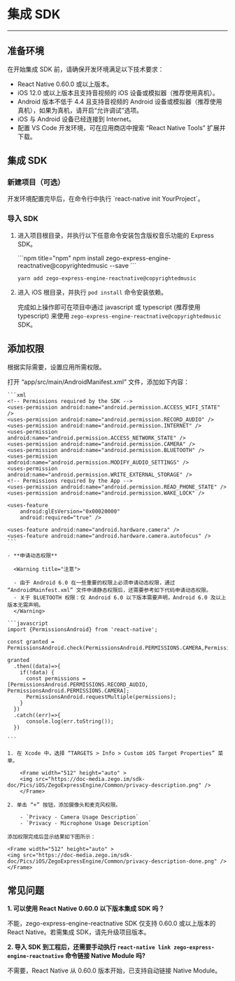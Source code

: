 # 集成 SDK

- - -

## 准备环境

在开始集成 SDK 前，请确保开发环境满足以下技术要求：

* React Native 0.60.0 或以上版本。 
* iOS 12.0 或以上版本且支持音视频的 iOS 设备或模拟器（推荐使用真机）。
* Android 版本不低于 4.4 且支持音视频的 Android 设备或模拟器（推荐使用真机），如果为真机，请开启“允许调试”选项。
* iOS 与 Android 设备已经连接到 Internet。
* 配置 VS Code 开发环境，可在应用商店中搜索 “React Native Tools” 扩展并下载。


## 集成 SDK

### 新建项目（可选）

<Accordion title="此步骤以如何创建新项目为例，如果是集成到已有项目，可忽略此步。" defaultOpen="false">
开发环境配置完毕后，在命令行中执行 `react-native init YourProject`。
</Accordion>


### 导入 SDK 

1. 进入项目根目录，并执行以下任意命令安装包含版权音乐功能的 Express SDK。

    <CodeGroup>
    ```npm title="npm"
    npm install zego-express-engine-reactnative@copyrightedmusic --save
    ```
    
    ```yarn title="yarn"
    yarn add zego-express-engine-reactnative@copyrightedmusic
    ```
    </CodeGroup>



2. 进入 iOS 根目录，并执行 `pod install` 命令安装依赖。

    完成如上操作即可在项目中通过 javascript 或 typescript (推荐使用 typescript) 来使用 `zego-express-engine-reactnative@copyrightedmusic` SDK。 

## 添加权限

根据实际需要，设置应用所需权限。

<Tabs>
<Tab title="Android">
打开 “app/src/main/AndroidManifest.xml” 文件，添加如下内容：

    ```xml
    <!-- Permissions required by the SDK -->
    <uses-permission android:name="android.permission.ACCESS_WIFI_STATE" />
    <uses-permission android:name="android.permission.RECORD_AUDIO" />
    <uses-permission android:name="android.permission.INTERNET" />
    <uses-permission android:name="android.permission.ACCESS_NETWORK_STATE" />
    <uses-permission android:name="android.permission.CAMERA" />
    <uses-permission android:name="android.permission.BLUETOOTH" />
    <uses-permission android:name="android.permission.MODIFY_AUDIO_SETTINGS" />
    <uses-permission android:name="android.permission.WRITE_EXTERNAL_STORAGE" />
    <!-- Permissions required by the App -->
    <uses-permission android:name="android.permission.READ_PHONE_STATE" />
    <uses-permission android:name="android.permission.WAKE_LOCK" />

    <uses-feature
        android:glEsVersion="0x00020000"
        android:required="true" />

    <uses-feature android:name="android.hardware.camera" />
    <uses-feature android:name="android.hardware.camera.autofocus" />
    ```

    - **申请动态权限**
    
      <Warning title="注意">
  
      - 由于 Android 6.0 在一些重要的权限上必须申请动态权限，通过 “AndroidMainfest.xml” 文件申请静态权限后，还需要参考如下代码申请动态权限。
      - 关于 BLUETOOTH 权限：仅 Android 6.0 以下版本需要声明，Android 6.0 及以上版本无需声明。
      </Warning>

    ```javascript
    import {PermissionsAndroid} from 'react-native';

    const granted = PermissionsAndroid.check(PermissionsAndroid.PERMISSIONS.CAMERA,PermissionsAndroid.RECORD_AUDIO);

    granted
      .then((data)=>{
        if(!data) {
          const permissions = [PermissionsAndroid.PERMISSIONS.RECORD_AUDIO, PermissionsAndroid.PERMISSIONS.CAMERA];
          PermissionsAndroid.requestMultiple(permissions);
        }
      })
      .catch((err)=>{    
          console.log(err.toString());
      })
      
    ```
</Tab>
<Tab title="iOS">

    1. 在 Xcode 中，选择 “TARGETS > Info > Custom iOS Target Properties” 菜单。

        <Frame width="512" height="auto" >
        <img src="https://doc-media.zego.im/sdk-doc/Pics/iOS/ZegoExpressEngine/Common/privacy-description.png" />
        </Frame>

    2. 单击 “+” 按钮，添加摄像头和麦克风权限。
    
        - `Privacy - Camera Usage Description`
        - `Privacy - Microphone Usage Description`

    添加权限完成后显示结果如下图所示：

    <Frame width="512" height="auto" >
    <img src="https://doc-media.zego.im/sdk-doc/Pics/iOS/ZegoExpressEngine/Common/privacy-description-done.png" />
    </Frame>
</Tab>
</Tabs>

## 常见问题

**1. 可以使用 React Native 0.60.0 以下版本集成 SDK 吗？**

不能，zego-express-engine-reactnative SDK 仅支持 0.60.0 或以上版本的 React Native。若需集成 SDK，请先升级项目版本。


**2. 导入 SDK 到工程后，还需要手动执行 `react-native link zego-express-engine-reactnative` 命令链接 Native Module 吗?** 

不需要，React Native 从 0.60.0 版本开始，已支持自动链接 Native Module。
